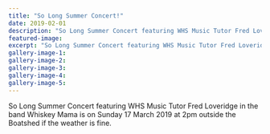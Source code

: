 ```yaml
---
title: "So Long Summer Concert!"
date: 2019-02-01
description: "So Long Summer Concert featuring WHS Music Tutor Fred Loveridge in the band Whiskey Mama..."
featured-image: 
excerpt: "So Long Summer Concert featuring WHS Music Tutor Fred Loveridge in the band Whiskey Mama..."
gallery-image-1: 
gallery-image-2: 
gallery-image-3: 
gallery-image-4: 
gallery-image-5: 
---
```


<p>So Long Summer Concert featuring WHS Music Tutor Fred Loveridge in the band Whiskey Mama is on Sunday 17 March 2019 at 2pm outside the Boatshed if the weather is fine.</p>

